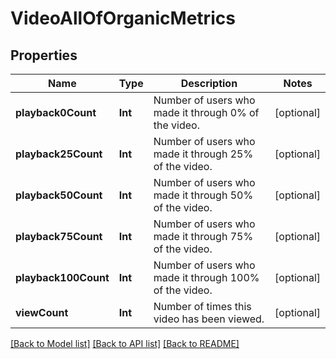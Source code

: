 # VideoAllOfOrganicMetrics

## Properties
Name | Type | Description | Notes
------------ | ------------- | ------------- | -------------
**playback0Count** | **Int** | Number of users who made it through 0% of the video. | [optional] 
**playback25Count** | **Int** | Number of users who made it through 25% of the video. | [optional] 
**playback50Count** | **Int** | Number of users who made it through 50% of the video. | [optional] 
**playback75Count** | **Int** | Number of users who made it through 75% of the video. | [optional] 
**playback100Count** | **Int** | Number of users who made it through 100% of the video. | [optional] 
**viewCount** | **Int** | Number of times this video has been viewed. | [optional] 

[[Back to Model list]](../README.md#documentation-for-models) [[Back to API list]](../README.md#documentation-for-api-endpoints) [[Back to README]](../README.md)


